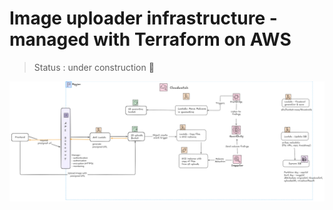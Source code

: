 # Image uploader infrastructure - managed with Terraform on AWS

> Status : under construction 🚧


<img src="docs/upload-image-infra.png" alt="image-uploader-infrastructure">

